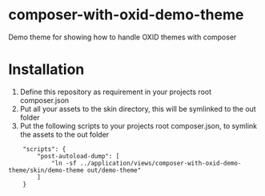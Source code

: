 composer-with-oxid-demo-theme
===============

Demo theme for showing how to handle OXID themes with composer

Installation
======

1. Define this repository as requirement in your projects root composer.json
2. Put all your assets to the skin directory, this will be symlinked to the out folder
3. Put the following scripts to your projects root composer.json, to symlink the assets to the out folder
```
    "scripts": {
        "post-autoload-dump": [
            "ln -sf ../application/views/composer-with-oxid-demo-theme/skin/demo-theme out/demo-theme"
        ]
    }
```
